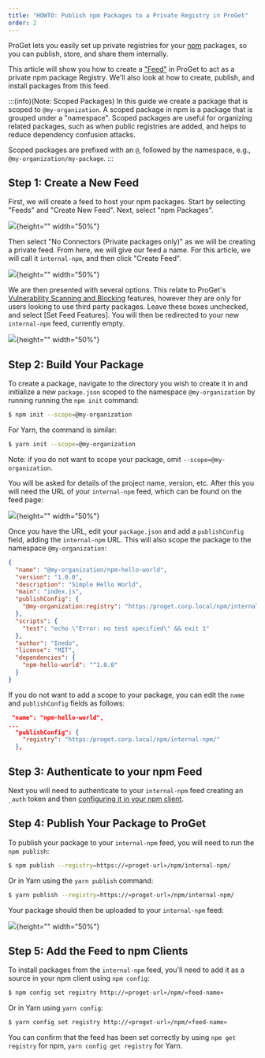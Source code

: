 ```yaml
---
title: "HOWTO: Publish npm Packages to a Private Registry in ProGet"
order: 2
---
```


ProGet lets you easily set up private registries for your [npm](https://www.npmjs.com/) packages, so you can publish, store, and share them internally.

This article will show you how to create a ["Feed"](/docs/proget/feeds/feed-overview) in ProGet to act as a private npm package Registry. We'll also look at how to create, publish, and install packages from this feed.

:::(info)(Note: Scoped Packages)
In this guide we create a package that is scoped to `@my-organization`. A scoped package in npm is a package that is grouped under a "namespace". Scoped packages are useful for organizing related packages, such as when public registries are added, and helps to reduce dependency confusion attacks.

Scoped packages are prefixed with an `@`, followed by the namespace, e.g., `@my-organization/my-package`.
:::

## Step 1: Create a New Feed

First, we will create a feed to host your npm packages. Start by selecting "Feeds" and "Create New Feed". Next, select "npm Packages".

![](/resources/docs/proget-npm-createfeed.png){height="" width="50%"}

Then select "No Connectors (Private packages only)" as we will be creating a private feed. From here, we will give our feed a name. For this article, we will call it `internal-npm`, and then click "Create Feed".

![](/resources/docs/proget-npm-internal-name.png){height="" width="50%"}

We are then presented with several options. This relate to ProGet's [Vulnerability Scanning and Blocking](/docs/proget/sca/vulnerabilities) features, however they are only for users looking to use third party packages. Leave these boxes unchecked, and select [Set Feed Features]. You will then be redirected to your new `internal-npm` feed, currently empty.

![](/resources/docs/proget-npm-internal-empty.png){height="" width="50%"}

## Step 2: Build Your Package

To create a package, navigate to the directory you wish to create it in and initialize a new `package.json` scoped to the namespace `@my-organization` by running running the `npm init` command:

```bash
$ npm init --scope=@my-organization
```

For Yarn, the command is similar:

```bash
$ yarn init --scope=@my-organization
```

Note: if you do not want to scope your package, omit `--scope=@my-organization`.

You will be asked for details of the project name, version, etc. After this you will need the URL of your `internal-npm` feed, which can be found on the feed page:

![](/resources/docs/proget-npm-internal-url.png){height="" width="50%"}

Once you have the URL, edit your `package.json` and add a `publishConfig` field, adding the `internal-npm` URL. This will also scope the package to the namespace `@my-organization`: 

```json
{
  "name": "@my-organization/npm-hello-world",
  "version": "1.0.0",
  "description": "Simple Hello World",
  "main": "index.js",
  "publishConfig": {
    "@my-organization:registry": "https:/proget.corp.local/npm/internal-npm/"
  },
  "scripts": {
    "test": "echo \"Error: no test specified\" && exit 1"
  },
  "author": "Inedo",
  "license": "MIT",
  "dependencies": {
    "npm-hello-world": "^1.0.0"
  }
}
```

If you do not want to add a scope to your package, you can edit the `name` and `publishConfig` fields as follows:

```json
 "name": "npm-hello-world",
...
  "publishConfig": {
    "registry": "https:/proget.corp.local/npm/internal-npm/"
  },
```

## Step 3: Authenticate to your npm Feed

Next you will need to authenticate to your `internal-npm` feed creating an `_auth` token and then [configuring it in your npm client](/docs/proget/feeds/npm#authenticating-to-npm-feeds).

## Step 4: Publish Your Package to ProGet

To publish your package to your `internal-npm` feed, you will need to run the `npm publish`:

```bash
$ npm publish --registry=https://«proget-url»/npm/internal-npm/ 
```

Or in Yarn using the `yarn publish` command:

```bash
$ yarn publish --registry=https://«proget-url»/npm/internal-npm/ 
```

Your package should then be uploaded to your `internal-npm` feed:

![](/resources/docs/proget-npm-internal-uploaded.png){height="" width="50%"}

## Step 5: Add the Feed to npm Clients

To install packages from the `internal-npm` feed, you'll need to add it as a source in your npm client using `npm config`: 

```bash
$ npm config set registry http://«proget-url»/npm/«feed-name»
```

Or in Yarn using `yarn config`:

```bash
$ yarn config set registry http://«proget-url»/npm/«feed-name»
```

You can confirm that the feed has been set correctly by using `npm get registry` for npm, `yarn config get registry` for Yarn.